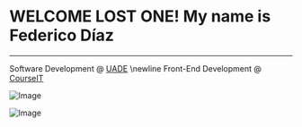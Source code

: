 # WELCOME LOST ONE! My name is Federico Díaz
---
Software Development @ [UADE](https://uade.edu.ar/) \newline
Front-End Development @ [CourseIT](https://courseit.com.ar/)


![Image](https://github-readme-stats.vercel.app/api?username=fdgerstner&show_icons=true)

![Image](https://i.imgur.com/H8Pk4r5.png)
